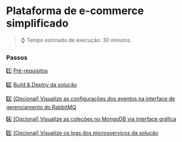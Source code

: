 <h1>Plataforma de e-commerce simplificado</h1>

> :watch: Tempo estimado de execução: 30 minutos.

### Passos

:one: <a href="pre-requisitos.md">Pré-requisitos</a>

:two: <a href="build-deploy-solucao.md">Build & Deploy da solução</a>

:three: <a href="acesse-rabbitmq-administrador.md">[Opcional] Visualize as configurações dos eventos na interface de gerenciamento do RabbitMQ</a>

:four: <a href="cliente-mongo-db.md">[Opcional] Visualize as coleções no MongoDB via interface gráfica</a>

:five: <a href="visualizar-logs-solucao.md">[Opcional] Visualize os logs dos microsserviços da solução</a>